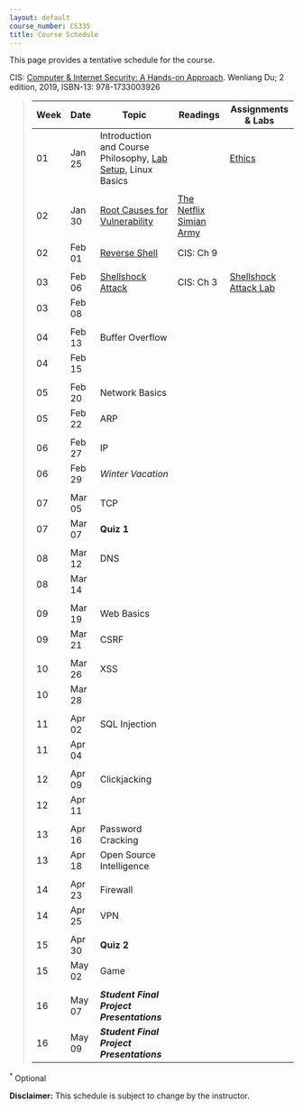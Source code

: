 ```yaml
---
layout: default
course_number: CS335
title: Course Schedule
---
```


This page provides a tentative schedule for the course.

CIS: <a href="https://ycp.textbookx.com/institutional/index.php?action=browse&utm_audience=f&utm_domain=ycp#/books/4137537/">Computer & Internet Security: A Hands-on Approach</a>. Wenliang Du; 2 edition, 2019, ISBN-13: 978-1733003926

>  Week    | Date     | Topic        | Readings   | Assignments & Labs                                  
> -------- | -------- | ------------ | ---------- | -------------------------------------
> 01 | Jan 25 | Introduction and Course Philosophy, [Lab Setup](../labs/setup.html), Linux Basics | | [Ethics](../assignments/ethics.html)
> | | | |
> 02 | Jan 30 | [Root Causes for Vulnerability](../slides/01_Reason_Vulnerability.pdf) | [The Netflix Simian Army](https://netflixtechblog.com/the-netflix-simian-army-16e57fbab116) |
> 02 | Feb 01 | [Reverse Shell](../slides/09_Reverse_Shell.pdf)| CIS: Ch 9 | |  
> | | | |
> 03 | Feb 06 | [Shellshock Attack](../slides/03_Shellshock.pdf) | CIS: Ch 3 | [Shellshock Attack Lab](../labs/shellshock.html)
> 03 | Feb 08 | | |
> | | | |
> 04 | Feb 13 | Buffer Overflow | | 
> 04 | Feb 15 | | |
> | | | |
> 05 | Feb 20 | Network Basics | | 
> 05 | Feb 22 | ARP | | 
> | | | |
> 06 | Feb 27 | IP | | 
> 06 | Feb 29 | _Winter Vacation_ | |
> | | | |
> 07 | Mar 05 | TCP | | 
> 07 | Mar 07 | __Quiz 1__ | |
> | | | |
> 08 | Mar 12 | DNS | | 
> 08 | Mar 14 | | |
> | | | |
> 09 | Mar 19 | Web Basics | |
> 09 | Mar 21 | CSRF | | 
> | | | |
> 10 | Mar 26 | XSS | | 
> 10 | Mar 28 | | | 
> | | | |
> 11 | Apr 02 | SQL Injection | | 
> 11 | Apr 04 | | |
> | | | |
> 12 | Apr 09 | Clickjacking | |
> 12 | Apr 11 | | | 
> | | | |
> 13 | Apr 16 | Password Cracking | | 
> 13 | Apr 18 | Open Source Intelligence | |
> | | | |
> 14 | Apr 23 | Firewall | |
> 14 | Apr 25 | VPN | |
> | | | |
> 15 | Apr 30 | __Quiz 2__| |
> 15 | May 02 | Game | |
> | | | |
> 16 | May 07 | *__Student Final Project Presentations__* | 
> 16 | May 09 | *__Student Final Project Presentations__* | 

<sup>*</sup> Optional 

**Disclaimer:** This schedule is subject to change by the instructor.

